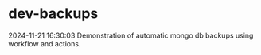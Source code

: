 # dev-backups
2024-11-21 16:30:03 Demonstration of automatic mongo db backups using workflow and actions.
